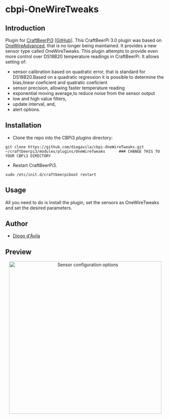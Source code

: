 # cbpi-OneWireTweaks

## Introduction

Plugin for [CraftBeerPi3](http://web.craftbeerpi.com/) [[GitHub](https://github.com/Manuel83/craftbeerpi3)].
This CraftBeerPi 3.0 plugin was based on [OneWireAdvanced](https://github.com/jangevaare/cbpi-OneWireAdvanced/), that is no longer being maintained. It provides a new sensor type called OneWireTweaks. This plugin attempts to provide even more control over DS18B20 temperature readings in CraftBeerPi. It allows setting of:

- sensor calibration based on quadratic error, that is standard for DS18B20.Based on a quadratic regression it is possible to determine the bias,linear coeficient and quatratic coeficient
- sensor precision, allowing faster temperature reading
- exponential moving average,to reduce noise from the sensor output
- low and high value filters,
- update interval, and,
- alert options.

## Installation

- Clone the repo into the CBPi3 _plugins_ directory:

```
git clone https://github.com/diogavila/cbpi-OneWireTweaks.git ~/craftbeerpi3/modules/plugins/OneWireTweaks      ### CHANGE THIS TO YOUR CBPi3 DIRECTORY
```

- Restart CraftBeerPi3.

```
sudo /etc/init.d/craftbeerpiboot restart
```

## Usage

All you need to do is install the plugin, set the sensors as OneWireTweaks and set the desired parameters.

## Author

- [Diogo d'Ávila](https://github.com/diogavila)

## Preview

<center><img src="OneWireAdvanced.png" width="480" alt="Sensor configuration options"></center>
